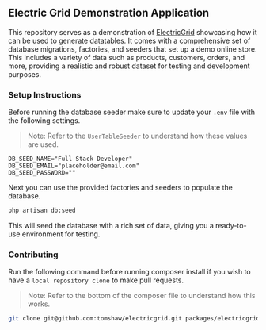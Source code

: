## Electric Grid Demonstration Application

This repository serves as a demonstration of [ElectricGrid](https://github.com/tomshaw/electricgrid) showcasing how it can be used to generate datatables. It comes with a comprehensive set of database migrations, factories, and seeders that set up a demo online store. This includes a variety of data such as products, customers, orders, and more, providing a realistic and robust dataset for testing and development purposes.

### Setup Instructions

Before running the database seeder make sure to update your `.env` file with the following settings. 

> Note: Refer to the `UserTableSeeder` to understand how these values are used.

```env
DB_SEED_NAME="Full Stack Developer"
DB_SEED_EMAIL="placeholder@email.com"
DB_SEED_PASSWORD=""
```

Next you can use the provided factories and seeders to populate the database.

```bash
php artisan db:seed
```

This will seed the database with a rich set of data, giving you a ready-to-use environment for testing.

### Contributing

Run the following command before running composer install if you wish to have a `local repository clone` to make pull requests.

> Note: Refer to the bottom of the composer file to understand how this works.

```bash
git clone git@github.com:tomshaw/electricgrid.git packages/electricgrid
```
